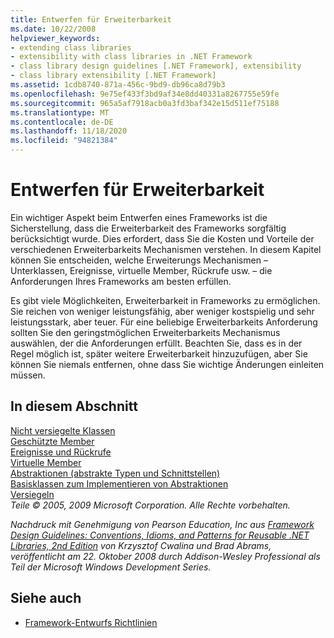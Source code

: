 ```yaml
---
title: Entwerfen für Erweiterbarkeit
ms.date: 10/22/2008
helpviewer_keywords:
- extending class libraries
- extensibility with class libraries in .NET Framework
- class library design guidelines [.NET Framework], extensibility
- class library extensibility [.NET Framework]
ms.assetid: 1cdb8740-871a-456c-9bd9-db96ca8d79b3
ms.openlocfilehash: 9e75ef433f3bd9af34e8dd40331a8267755e59fe
ms.sourcegitcommit: 965a5af7918acb0a3fd3baf342e15d511ef75188
ms.translationtype: MT
ms.contentlocale: de-DE
ms.lasthandoff: 11/18/2020
ms.locfileid: "94821384"
---
```

# <a name="designing-for-extensibility"></a>Entwerfen für Erweiterbarkeit
Ein wichtiger Aspekt beim Entwerfen eines Frameworks ist die Sicherstellung, dass die Erweiterbarkeit des Frameworks sorgfältig berücksichtigt wurde. Dies erfordert, dass Sie die Kosten und Vorteile der verschiedenen Erweiterbarkeits Mechanismen verstehen. In diesem Kapitel können Sie entscheiden, welche Erweiterungs Mechanismen – Unterklassen, Ereignisse, virtuelle Member, Rückrufe usw. – die Anforderungen Ihres Frameworks am besten erfüllen.  
  
 Es gibt viele Möglichkeiten, Erweiterbarkeit in Frameworks zu ermöglichen. Sie reichen von weniger leistungsfähig, aber weniger kostspielig und sehr leistungsstark, aber teuer. Für eine beliebige Erweiterbarkeits Anforderung sollten Sie den geringstmöglichen Erweiterbarkeits Mechanismus auswählen, der die Anforderungen erfüllt. Beachten Sie, dass es in der Regel möglich ist, später weitere Erweiterbarkeit hinzuzufügen, aber Sie können Sie niemals entfernen, ohne dass Sie wichtige Änderungen einleiten müssen.  
  
## <a name="in-this-section"></a>In diesem Abschnitt  
 [Nicht versiegelte Klassen](unsealed-classes.md)  
 [Geschützte Member](protected-members.md)  
 [Ereignisse und Rückrufe](events-and-callbacks.md)  
 [Virtuelle Member](virtual-members.md)  
 [Abstraktionen (abstrakte Typen und Schnittstellen)](abstractions-abstract-types-and-interfaces.md)  
 [Basisklassen zum Implementieren von Abstraktionen](base-classes-for-implementing-abstractions.md)  
 [Versiegeln](sealing.md)  
 *Teile © 2005, 2009 Microsoft Corporation. Alle Rechte vorbehalten.*  
  
 *Nachdruck mit Genehmigung von Pearson Education, Inc aus [Framework Design Guidelines: Conventions, Idioms, and Patterns for Reusable .NET Libraries, 2nd Edition](https://www.informit.com/store/framework-design-guidelines-conventions-idioms-and-9780321545619) von Krzysztof Cwalina und Brad Abrams, veröffentlicht am 22. Oktober 2008 durch Addison-Wesley Professional als Teil der Microsoft Windows Development Series.*  
  
## <a name="see-also"></a>Siehe auch

- [Framework-Entwurfs Richtlinien](index.md)

